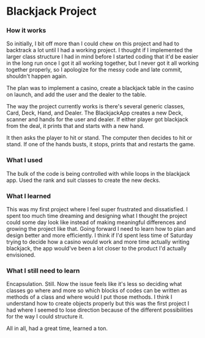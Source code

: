 # Blackjack Project

### How it works

So initially, I bit off more than I could chew on this project and had to backtrack
a lot until I had a working project. I thought if I implemented the larger class structure
I had in mind before I started coding that it'd be easier in the long run once I got it
all working together, but I never got it all working together properly, so I apologize for
the messy code and late commit, shouldn't happen again.

The plan was to implement a casino, create a blackjack table in the casino on launch,
and add the user and the dealer to the table.

The way the project currently works is there's several generic classes, Card, Deck, Hand,
and Dealer. The BlackjackApp creates a new Deck, scanner and hands for the user and dealer.
If either player got blackjack from the deal, it prints that and starts with a new hand.

It then asks the player to hit or stand. The computer then decides to hit or stand. If
one of the hands busts, it stops, prints that and restarts the game.

### What I used

The bulk of the code is being controlled with while loops in the blackjack app. Used the
rank and suit classes to create the new decks.

### What I learned

This was my first project where I feel super frustrated and dissatisfied. I spent too
much time dreaming and designing what I thought the project could some day look like
instead of making meaningful differences and growing the project like that. Going forward
I need to learn how to plan and design better and more efficiently. I think if I'd spent less
time of Saturday trying to decide how a casino would work and more time actually writing
blackjack, the app would've been a lot closer to the product I'd actually envisioned.

### What I still need to learn

Encapsulation. Still. Now the issue feels like it's less so deciding what classes go
where and more so which blocks of codes can be written as methods of a class and where
would I put those methods. I think I understand how to create objects properly but
this was the first project I had where I seemed to lose direction because of the different
possibilities for the way I could structure it.

All in all, had a great time, learned a ton. 
